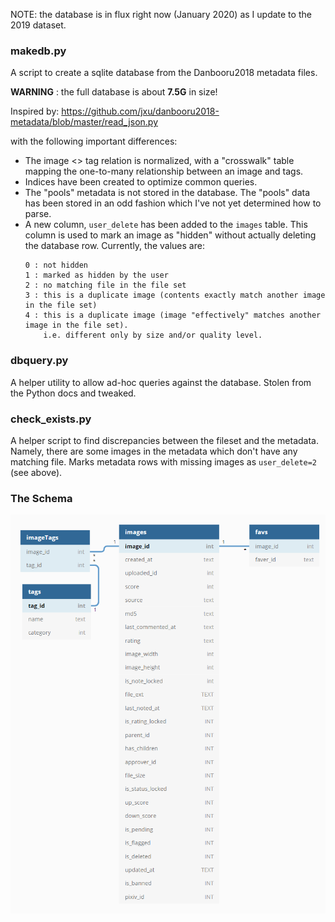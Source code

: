 NOTE: the database is in flux right now (January 2020) as I update to the 2019 dataset.

### makedb.py

A script to create a sqlite database from the Danbooru2018 metadata files.

**WARNING** : the full database is about **7.5G** in size!

Inspired by:
https://github.com/jxu/danbooru2018-metadata/blob/master/read_json.py

with the following important differences:

- The image <> tag relation is normalized, with a "crosswalk" table 
   mapping the one-to-many relationship between an image and tags.
- Indices have been created to optimize common queries.
- The "pools" metadata is not stored in the database. The "pools" data
   has been stored in an odd fashion which I've not yet determined how
   to parse.
- A new column, `user_delete` has been added to the `images` table. This
   column is used to mark an image as "hidden" without actually deleting
   the database row. Currently, the values are:
   ```
   0 : not hidden
   1 : marked as hidden by the user
   2 : no matching file in the file set
   3 : this is a duplicate image (contents exactly match another image in the file set)
   4 : this is a duplicate image (image "effectively" matches another image in the file set).
       i.e. different only by size and/or quality level.
   ```
### dbquery.py

A helper utility to allow ad-hoc queries against the database. Stolen from
the Python docs and tweaked.

### check_exists.py

A helper script to find discrepancies between the fileset and the metadata.
Namely, there are some images in the metadata which don't have any matching
file. Marks metadata rows with missing images as `user_delete=2` (see above).

### The Schema

![database schema](schema.png)
